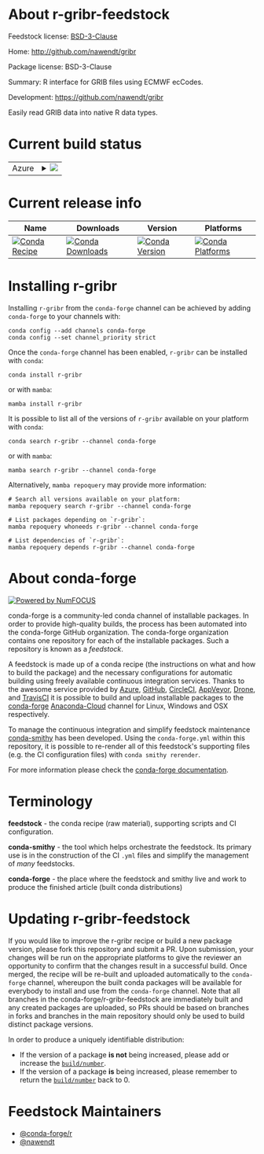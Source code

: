 About r-gribr-feedstock
=======================

Feedstock license: [BSD-3-Clause](https://github.com/conda-forge/r-gribr-feedstock/blob/main/LICENSE.txt)

Home: http://github.com/nawendt/gribr

Package license: BSD-3-Clause

Summary: R interface for GRIB files using ECMWF ecCodes.

Development: https://github.com/nawendt/gribr

Easily read GRIB data into native R data types.


Current build status
====================


<table>
    
  <tr>
    <td>Azure</td>
    <td>
      <details>
        <summary>
          <a href="https://dev.azure.com/conda-forge/feedstock-builds/_build/latest?definitionId=3408&branchName=main">
            <img src="https://dev.azure.com/conda-forge/feedstock-builds/_apis/build/status/r-gribr-feedstock?branchName=main">
          </a>
        </summary>
        <table>
          <thead><tr><th>Variant</th><th>Status</th></tr></thead>
          <tbody><tr>
              <td>linux_64_r_base4.2</td>
              <td>
                <a href="https://dev.azure.com/conda-forge/feedstock-builds/_build/latest?definitionId=3408&branchName=main">
                  <img src="https://dev.azure.com/conda-forge/feedstock-builds/_apis/build/status/r-gribr-feedstock?branchName=main&jobName=linux&configuration=linux%20linux_64_r_base4.2" alt="variant">
                </a>
              </td>
            </tr><tr>
              <td>linux_64_r_base4.3</td>
              <td>
                <a href="https://dev.azure.com/conda-forge/feedstock-builds/_build/latest?definitionId=3408&branchName=main">
                  <img src="https://dev.azure.com/conda-forge/feedstock-builds/_apis/build/status/r-gribr-feedstock?branchName=main&jobName=linux&configuration=linux%20linux_64_r_base4.3" alt="variant">
                </a>
              </td>
            </tr><tr>
              <td>osx_64_r_base4.2</td>
              <td>
                <a href="https://dev.azure.com/conda-forge/feedstock-builds/_build/latest?definitionId=3408&branchName=main">
                  <img src="https://dev.azure.com/conda-forge/feedstock-builds/_apis/build/status/r-gribr-feedstock?branchName=main&jobName=osx&configuration=osx%20osx_64_r_base4.2" alt="variant">
                </a>
              </td>
            </tr><tr>
              <td>osx_64_r_base4.3</td>
              <td>
                <a href="https://dev.azure.com/conda-forge/feedstock-builds/_build/latest?definitionId=3408&branchName=main">
                  <img src="https://dev.azure.com/conda-forge/feedstock-builds/_apis/build/status/r-gribr-feedstock?branchName=main&jobName=osx&configuration=osx%20osx_64_r_base4.3" alt="variant">
                </a>
              </td>
            </tr>
          </tbody>
        </table>
      </details>
    </td>
  </tr>
</table>

Current release info
====================

| Name | Downloads | Version | Platforms |
| --- | --- | --- | --- |
| [![Conda Recipe](https://img.shields.io/badge/recipe-r--gribr-green.svg)](https://anaconda.org/conda-forge/r-gribr) | [![Conda Downloads](https://img.shields.io/conda/dn/conda-forge/r-gribr.svg)](https://anaconda.org/conda-forge/r-gribr) | [![Conda Version](https://img.shields.io/conda/vn/conda-forge/r-gribr.svg)](https://anaconda.org/conda-forge/r-gribr) | [![Conda Platforms](https://img.shields.io/conda/pn/conda-forge/r-gribr.svg)](https://anaconda.org/conda-forge/r-gribr) |

Installing r-gribr
==================

Installing `r-gribr` from the `conda-forge` channel can be achieved by adding `conda-forge` to your channels with:

```
conda config --add channels conda-forge
conda config --set channel_priority strict
```

Once the `conda-forge` channel has been enabled, `r-gribr` can be installed with `conda`:

```
conda install r-gribr
```

or with `mamba`:

```
mamba install r-gribr
```

It is possible to list all of the versions of `r-gribr` available on your platform with `conda`:

```
conda search r-gribr --channel conda-forge
```

or with `mamba`:

```
mamba search r-gribr --channel conda-forge
```

Alternatively, `mamba repoquery` may provide more information:

```
# Search all versions available on your platform:
mamba repoquery search r-gribr --channel conda-forge

# List packages depending on `r-gribr`:
mamba repoquery whoneeds r-gribr --channel conda-forge

# List dependencies of `r-gribr`:
mamba repoquery depends r-gribr --channel conda-forge
```


About conda-forge
=================

[![Powered by
NumFOCUS](https://img.shields.io/badge/powered%20by-NumFOCUS-orange.svg?style=flat&colorA=E1523D&colorB=007D8A)](https://numfocus.org)

conda-forge is a community-led conda channel of installable packages.
In order to provide high-quality builds, the process has been automated into the
conda-forge GitHub organization. The conda-forge organization contains one repository
for each of the installable packages. Such a repository is known as a *feedstock*.

A feedstock is made up of a conda recipe (the instructions on what and how to build
the package) and the necessary configurations for automatic building using freely
available continuous integration services. Thanks to the awesome service provided by
[Azure](https://azure.microsoft.com/en-us/services/devops/), [GitHub](https://github.com/),
[CircleCI](https://circleci.com/), [AppVeyor](https://www.appveyor.com/),
[Drone](https://cloud.drone.io/welcome), and [TravisCI](https://travis-ci.com/)
it is possible to build and upload installable packages to the
[conda-forge](https://anaconda.org/conda-forge) [Anaconda-Cloud](https://anaconda.org/)
channel for Linux, Windows and OSX respectively.

To manage the continuous integration and simplify feedstock maintenance
[conda-smithy](https://github.com/conda-forge/conda-smithy) has been developed.
Using the ``conda-forge.yml`` within this repository, it is possible to re-render all of
this feedstock's supporting files (e.g. the CI configuration files) with ``conda smithy rerender``.

For more information please check the [conda-forge documentation](https://conda-forge.org/docs/).

Terminology
===========

**feedstock** - the conda recipe (raw material), supporting scripts and CI configuration.

**conda-smithy** - the tool which helps orchestrate the feedstock.
                   Its primary use is in the construction of the CI ``.yml`` files
                   and simplify the management of *many* feedstocks.

**conda-forge** - the place where the feedstock and smithy live and work to
                  produce the finished article (built conda distributions)


Updating r-gribr-feedstock
==========================

If you would like to improve the r-gribr recipe or build a new
package version, please fork this repository and submit a PR. Upon submission,
your changes will be run on the appropriate platforms to give the reviewer an
opportunity to confirm that the changes result in a successful build. Once
merged, the recipe will be re-built and uploaded automatically to the
`conda-forge` channel, whereupon the built conda packages will be available for
everybody to install and use from the `conda-forge` channel.
Note that all branches in the conda-forge/r-gribr-feedstock are
immediately built and any created packages are uploaded, so PRs should be based
on branches in forks and branches in the main repository should only be used to
build distinct package versions.

In order to produce a uniquely identifiable distribution:
 * If the version of a package **is not** being increased, please add or increase
   the [``build/number``](https://docs.conda.io/projects/conda-build/en/latest/resources/define-metadata.html#build-number-and-string).
 * If the version of a package **is** being increased, please remember to return
   the [``build/number``](https://docs.conda.io/projects/conda-build/en/latest/resources/define-metadata.html#build-number-and-string)
   back to 0.

Feedstock Maintainers
=====================

* [@conda-forge/r](https://github.com/conda-forge/r/)
* [@nawendt](https://github.com/nawendt/)

